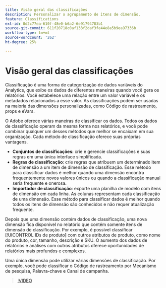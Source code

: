 ```yaml
---
title: Visão geral das classificações
description: Personalizar o agrupamento de itens de dimensão.
feature: Classifications
exl-id: 0d2c77ea-610f-48e0-b6a2-6e91794783b1
source-git-commit: 611f20718c0af133f2daf3fe44e8a5b9ea97336b
workflow-type: tm+mt
source-wordcount: '262'
ht-degree: 25%

---
```


# Visão geral das classificações

Classificação é uma forma de categorização de dados variáveis do Analytics, que exibe os dados de diferentes maneiras quando você gera os relatórios. Você estabelece uma relação entre um valor variável e os metadados relacionados a esse valor. As classificações podem ser usadas na maioria das dimensões personalizadas, como Código de rastreamento, props e eVars.

O Adobe oferece várias maneiras de classificar os dados. Todos os dados de classificação operam da mesma forma nos relatórios, e você pode combinar qualquer um desses métodos que melhor se encaixam em sua organização. Cada método de classificação oferece suas próprias vantagens.

* **Conjuntos de classificações**: crie e gerencie classificações e suas regras em uma única interface simplificada.
* **Regras de classificação**: crie regras que atribuem um determinado item de dimensão a um item de dimensão de classificação. Esse método para classificar dados é melhor quando uma dimensão encontra frequentemente novos valores únicos ou quando a classificação manual seria frequente e onerosa.
* **Importador de classificação**: exporte uma planilha de modelo com itens de dimensão em cada linha. As colunas representam cada classificação de uma dimensão. Esse método para classificar dados é melhor quando todos os itens de dimensão são conhecidos e não requer atualização frequente.

Depois que uma dimensão contém dados de classificação, uma nova dimensão fica disponível no relatório que contém somente itens de dimensão de classificação. Por exemplo, é possível classificar [!UICONTROL IDs de produto] com outros atributos de produto, como nome do produto, cor, tamanho, descrição e SKU. O aumento dos dados de relatórios e análises com outros atributos oferece oportunidades de relatórios mais profundos e complexos.

Uma única dimensão pode utilizar várias dimensões de classificação. Por exemplo, você pode classificar o Código de rastreamento por Mecanismo de pesquisa, Palavra-chave e Canal de campanha.

>[!VIDEO](https://video.tv.adobe.com/v/16853/?quality=12)
